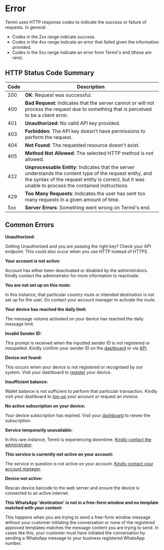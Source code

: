 # Error

Termii uses HTTP response codes to indicate the success or failure of requests. In general:

- Codes in the 2xx range indicate success.
- Codes in the 4xx range indicate an error that failed given the information provided.
- Codes in the 5xx range indicate an error from Termii's end (these are rare).

## HTTP Status Code Summary

| Code | Description                                                                                                                                                                                                       |
| ---- | ----------------------------------------------------------------------------------------------------------------------------------------------------------------------------------------------------------------- |
| 200  | **OK**: Request was successful.                                                                                                                                                                                   |
| 400  | **Bad Request**: Indicates that the server cannot or will not process the request due to something that is perceived to be a client error.                                                                        |
| 401  | **Unauthorized**: No valid API key provided.                                                                                                                                                                      |
| 403  | **Forbidden**: The API key doesn't have permissions to perform the request.                                                                                                                                       |
| 404  | **Not Found**: The requested resource doesn't exist.                                                                                                                                                              |
| 405  | **Method Not Allowed**: The selected HTTP method is not allowed.                                                                                                                                                  |
| 422  | **Unprocessable Entity**: Indicates that the server understands the content type of the request entity, and the syntax of the request entity is correct, but it was unable to process the contained instructions. |
| 429  | **Too Many Requests**: Indicates the user has sent too many requests in a given amount of time.                                                                                                                   |
| 5xx  | **Server Errors**: Something went wrong on Termii's end.                                                                                                                                                          |

## Common Errors

**Unauthorized:**

Getting Unauthorized and you are passing the right key? Check your API endpoint. This could also occur when you use HTTP instead of HTTPS.

**Your account is not active:**

Account has either been deactivated or disabled by the administrators. Kindly contact the administrator for more information to reactivate.

**You are not set up on this route:**

In this instance, that particular country route or intended destination is not set up for the user. Do contact your account manager to activate the route.

**Your device has reached the daily limit:**

The message volume activated on your device has reached the daily message limit.

**Invalid Sender ID:**

This prompt is received when the inputted sender ID is not registered or misspelled. Kindly confirm your sender ID on the [dashboard](https://accounts.termii.com/#/sms/sender-id-management) or via [API](https://developers.termii.com/sender-id).

**Device not found:**

This occurs when your device is not registered or recognised by our system. Visit your dashboard to [register](https://accounts.termii.com/#/devices) your device.

**Insufficient balance:**

Wallet balance is not sufficient to perform that particular transaction. Kindly visit your dashboard to [top-up](https://accounts.termii.com/#/billing/fund) your account or request an invoice.

**No active subscription on your device:**

Your device subscription has expired. Visit your [dashboard](https://accounts.termii.com/#/devices) to renew the subscription.

**Service temporarily unavailable:**

In this rare instance, Termii is experiencing downtime. [Kindly contact the administrator]().

**This service is currently not active on your account:**

The service in question is not active on your account. [Kindly contact your account manager]().

**Device not active:**

Rescan device barcode to the web server and ensure the device is connected to an active internet.

**This WhatsApp 'destination' is not in a free-form window and no template matched with your content:**

This happens when you are trying to send a free-form window message without your customer initiating the conversation or none of the registered approved templates matches the message content you are trying to send. In cases like this, your customer must have initiated the conversation by sending a WhatsApp message to your business registered WhatsApp number.
